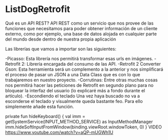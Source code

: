# ListDogRetrofit
Qué es un API REST?
API REST como un servicio que nos provee de las funciones que necesitamos para poder obtener información de un cliente externo, como por ejemplo, una base de datos alojada en cualquier parte del mundo desde dentro de nuestra propia aplicación

Las librerías que vamos a importar son las siguientes:

-Picasso: Esta librería nos permitirá transformar esas urls en imágenes.
-Retrofit 2: Librería encargada del consumo de las API.
-Retrofit 2 Converter Gson: Esta herramienta será un complemento a la anterior y nos simplificará el proceso de pasar un JSON a una Data Class que es con lo que trabajaremos en nuestro proyecto.
-Corrutinas: Entre otras muchas cosas nos permitirá hacer las peticiones de Retrofit en segundo plano para no bloquear la interfaz del usuario (lo explicaré más a fondo durante el artículo).
-Escondiendo el teclado
 Una vez haya buscado no va a esconderse el teclado y visualmente queda bastante feo. Para ello simplemente añade esta función.

  private fun hideKeyboard() {
        val imm = getSystemService(INPUT_METHOD_SERVICE) as InputMethodManager
        imm.hideSoftInputFromWindow(binding.viewRoot.windowToken, 0)
    }
    VIDEO
    https://www.youtube.com/watch?v=aQP-mUGWh1U
